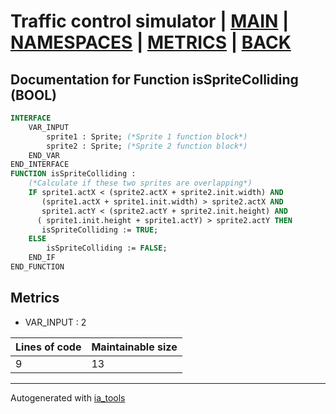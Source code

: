 # Traffic control simulator | [MAIN] | [NAMESPACES] | [METRICS] | [BACK]  

## Documentation for Function isSpriteColliding (BOOL)  

```pascal
INTERFACE
    VAR_INPUT 
        sprite1 : Sprite; (*Sprite 1 function block*)
        sprite2 : Sprite; (*Sprite 2 function block*)
    END_VAR
END_INTERFACE
FUNCTION isSpriteColliding :
    (*Calculate if these two sprites are overlapping*)
    IF sprite1.actX < (sprite2.actX + sprite2.init.width) AND
       (sprite1.actX + sprite1.init.width) > sprite2.actX AND
       sprite1.actY < (sprite2.actY + sprite2.init.height) AND
      ( sprite1.init.height + sprite1.actY) > sprite2.actY THEN
       isSpriteColliding := TRUE;
    ELSE
    	isSpriteColliding := FALSE;
    END_IF
END_FUNCTION
```

## Metrics  

- VAR_INPUT : 2

| Lines of code | Maintainable size |
| ------------- | ----------------- |
| 9 | 13 |

---
Autogenerated with [ia_tools](https://github.com/tkucic/ia_tools)  

[MAIN]: ../../../../index_st.md
[NAMESPACES]: ../../nsList_st.md
[METRICS]: ../../../metrics_st.md
[BACK]: ../nsMain_st.md
